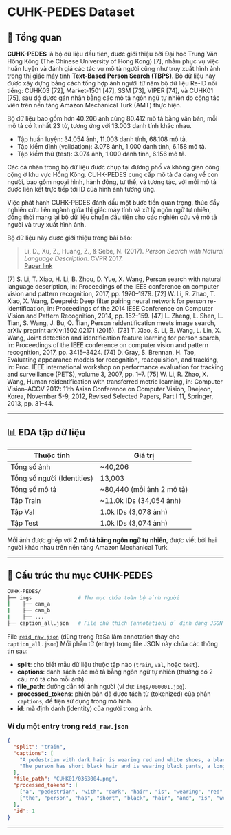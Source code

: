 # CUHK-PEDES Dataset

## 🧾 Tổng quan
**CUHK-PEDES** là bộ dữ liệu đầu tiên, được giới thiệu bởi Đại học Trung Văn Hồng Kông (The Chinese University of Hong Kong) [7], nhằm phục vụ việc huấn luyện và đánh giá các tác vụ mô tả người cũng như truy xuất hình ảnh trong thị giác máy tính **Text-Based Person Search (TBPS)**.
Bộ dữ liệu này được xây dựng bằng cách tổng hợp ảnh người từ năm bộ dữ liệu Re-ID nổi tiếng: CUHK03 [72], Market-1501 [47], SSM [73], VIPER [74], và CUHK01 [75], sau đó được gán nhãn bằng các mô tả ngôn ngữ tự nhiên do cộng tác viên trên nền tảng Amazon Mechanical Turk (AMT) thực hiện.

Bộ dữ liệu bao gồm hơn 40.206 ảnh cùng 80.412 mô tả bằng văn bản, mỗi mô tả có ít nhất 23 từ, tương ứng với 13.003 danh tính khác nhau.
- Tập huấn luyện: 34.054 ảnh, 11.003 danh tính, 68.108 mô tả.
- Tập kiểm định (validation): 3.078 ảnh, 1.000 danh tính, 6.158 mô tả.
- Tập kiểm thử (test): 3.074 ảnh, 1.000 danh tính, 6.156 mô tả.

Các cá nhân trong bộ dữ liệu được chụp tại đường phố và không gian công cộng ở khu vực Hồng Kông.
CUHK-PEDES cung cấp mô tả đa dạng về con người, bao gồm ngoại hình, hành động, tư thế, và tương tác, với mỗi mô tả được liên kết trực tiếp tới ID của hình ảnh tương ứng.

Việc phát hành CUHK-PEDES đánh dấu một bước tiến quan trọng, thúc đẩy nghiên cứu liên ngành giữa thị giác máy tính và xử lý ngôn ngữ tự nhiên, đồng thời mang lại bộ dữ liệu chuẩn đầu tiên cho các nghiên cứu về mô tả người và truy xuất hình ảnh.

Bộ dữ liệu này được giới thiệu trong bài báo:

> Li, D., Xu, Z., Huang, Z., & Sebe, N. (2017). *Person Search with Natural Language Description*. CVPR 2017.  
> [Paper link](https://arxiv.org/pdf/1702.05729)


[7] S. Li, T. Xiao, H. Li, B. Zhou, D. Yue, X. Wang, Person search with natural language description, in: Proceedings of the IEEE conference on computer vision and pattern recognition, 2017, pp. 1970–1979.
[72] W. Li, R. Zhao, T. Xiao, X. Wang, Deepreid: Deep filter pairing neural network for person re-identification, in: Proceedings of the 2014 IEEE Conference on Computer Vision and Pattern Recognition, 2014, pp. 152–159.
[47] L. Zheng, L. Shen, L. Tian, S. Wang, J. Bu, Q. Tian, Person reidentification meets image search, arXiv preprint arXiv:1502.02171 (2015).
[73] T. Xiao, S. Li, B. Wang, L. Lin, X. Wang, Joint detection and identification feature learning for person search, in: Proceedings of the IEEE conference on computer vision and pattern recognition, 2017, pp. 3415–3424.
[74] D. Gray, S. Brennan, H. Tao, Evaluating appearance models for recognition, reacquisition, and tracking, in: Proc. IEEE international workshop on performance evaluation for tracking and surveillance (PETS), volume 3, 2007, pp. 1–7.
[75] W. Li, R. Zhao, X. Wang, Human reidentification with transferred metric learning, in: Computer Vision–ACCV 2012: 11th Asian Conference on Computer Vision, Daejeon, Korea, November 5-9, 2012, Revised Selected Papers, Part I 11, Springer, 2013, pp. 31–44.

---

## 📊 EDA tập dữ liệu

| Thuộc tính                 | Giá trị                   |
|----------------------------|---------------------------|
| Tổng số ảnh                | ~40,206                   |
| Tổng số người (Identities) | 13,003                    |
| Tổng số mô tả              | ~80,440 (mỗi ảnh 2 mô tả) |
| Tập Train                  | ~11.0k IDs (34,054 ảnh)   |
| Tập Val                    | 1.0k IDs (3,078 ảnh)      |
| Tập Test                   | 1.0k IDs (3,074 ảnh)      |

Mỗi ảnh được ghép với **2 mô tả bằng ngôn ngữ tự nhiên**, được viết bởi hai người khác nhau trên nền tảng Amazon Mechanical Turk.

---

## 📁 Cấu trúc thư mục CUHK-PEDES

```bash
CUHK-PEDES/
├── imgs               # Thư mục chứa toàn bộ ảnh người
|    ├── cam_a
|    ├── cam_b
|    ├── ...
├── caption_all.json   # File chú thích (annotation) ở định dạng JSON
```

File [`reid_raw.json`](https://drive.google.com/file/d/0B-GOvBat1maObWN1eDV6cFNYV2M/view?usp=sharing&resourcekey=0-CStaTaSQeHN60VYIjlVTAg) (dùng trong RaSa làm annotation thay cho `caption_all.json`)
Mỗi phần tử (entry) trong file JSON này chứa các thông tin sau:
- **split**: cho biết mẫu dữ liệu thuộc tập nào (`train`, `val`, hoặc `test`).
- **captions**: danh sách các mô tả bằng ngôn ngữ tự nhiên (thường có 2 câu mô tả cho mỗi ảnh).
- **file_path**: đường dẫn tới ảnh người (ví dụ: `imgs/000001.jpg`).
- **processed_tokens**: phiên bản đã được tách từ (tokenized) của phần `captions`, để tiện sử dụng trong mô hình.
- **id**: mã định danh (identity) của người trong ảnh.

### Ví dụ một entry trong `reid_raw.json`
```json
{
  "split": "train",
  "captions": [
    "A pedestrian with dark hair is wearing red and white shoes, a black hooded sweatshirt, and black pants.",
    "The person has short black hair and is wearing black pants, a long sleeve black top, and red sneakers."
  ],
  "file_path": "CUHK01/0363004.png",
  "processed_tokens": [
    ["a", "pedestrian", "with", "dark", "hair", "is", "wearing", "red", "and", "white", "shoes", "a", "black", "hooded", "sweatshirt", "and", "black", "pants"],
    ["the", "person", "has", "short", "black", "hair", "and", "is", "wearing", "black", "pants", "a", "long", "sleeve", "black", "top", "and", "red", "sneakers"]
  ],
  "id": 1
}
```
---

